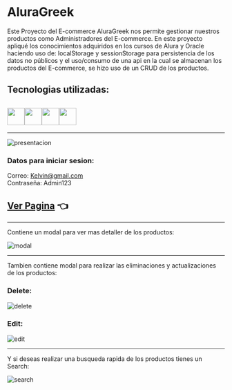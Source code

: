 # AluraGreek

Este Proyecto del E-commerce AluraGreek nos permite gestionar nuestros productos como Administradores del E-commerce. En este proyecto apliqué los conocimientos adquiridos en los cursos de Alura y Oracle haciendo uso de: localStorage y sessionStorage para persistencia de los datos no públicos y el uso/consumo de una api en la cual se almacenan los productos del E-commerce, se hizo uso de un CRUD de los productos.

## Tecnologias utilizadas:

## <img src="https://cdn-icons-png.flaticon.com/512/174/174854.png" width='40px' ><img src="https://cdn-icons-png.flaticon.com/512/732/732190.png" width='40px' ><img src="https://cdn-icons-png.flaticon.com/512/5968/5968292.png" width='40px' ><img src="https://cdn-icons-png.flaticon.com/512/2165/2165004.png" width='40px' >

---

![presentacion](https://i.imgur.com/x35KWVo.png)

### Datos para iniciar sesion:

Correo: Kelvin@gmail.com \
Contraseña: Admin123

## [Ver Pagina](https://jairvides.github.io/alura-ecommerce) 👈

---

Contiene un modal para ver mas detaller de los productos:

![modal](https://i.imgur.com/H1OHxHT.png)

---

Tambien contiene modal para realizar las eliminaciones y actualizaciones de los productos:

### Delete:

![delete](https://i.imgur.com/76dfWc8.png)

### Edit:

![edit](https://i.imgur.com/kQVXQqO.png)

---

Y si deseas realizar una busqueda rapida de los productos tienes un Search:

![search](https://i.imgur.com/Yi2jXZS.png)
